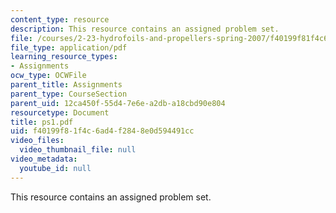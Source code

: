 ```yaml
---
content_type: resource
description: This resource contains an assigned problem set.
file: /courses/2-23-hydrofoils-and-propellers-spring-2007/f40199f81f4c6ad4f2848e0d594491cc_ps1.pdf
file_type: application/pdf
learning_resource_types:
- Assignments
ocw_type: OCWFile
parent_title: Assignments
parent_type: CourseSection
parent_uid: 12ca450f-55d4-7e6e-a2db-a18cbd90e804
resourcetype: Document
title: ps1.pdf
uid: f40199f8-1f4c-6ad4-f284-8e0d594491cc
video_files:
  video_thumbnail_file: null
video_metadata:
  youtube_id: null
---
```

This resource contains an assigned problem set.

